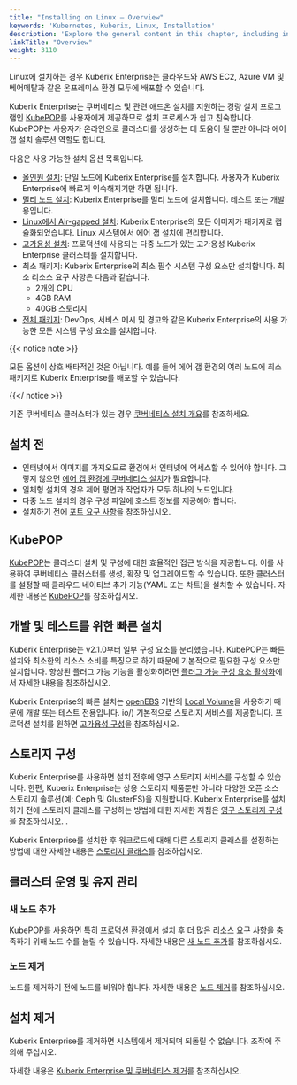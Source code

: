 ```yaml
---
title: "Installing on Linux — Overview"
keywords: 'Kubernetes, Kuberix, Linux, Installation'
description: 'Explore the general content in this chapter, including installation preparation, installation tool and method, and storage configurations.'
linkTitle: "Overview"
weight: 3110
---
```


Linux에 설치하는 경우 Kuberix Enterprise는 클라우드와 AWS EC2, Azure VM 및 베어메탈과 같은 온프레미스 환경 모두에 배포할 수 있습니다.

Kuberix Enterprise는 쿠버네티스 및 관련 애드온 설치를 지원하는 경량 설치 프로그램인 [KubePOP](https://github.com/ke/kubepop)를 사용자에게 제공하므로 설치 프로세스가 쉽고 친숙합니다. KubePOP는 사용자가 온라인으로 클러스터를 생성하는 데 도움이 될 뿐만 아니라 에어갭 설치 솔루션 역할도 합니다.

다음은 사용 가능한 설치 옵션 목록입니다.

- [올인원 설치](../../../quick-start/all-in-one-on-linux/): 단일 노드에 Kuberix Enterprise를 설치합니다. 사용자가 Kuberix Enterprise에 빠르게 익숙해지기만 하면 됩니다.
- [멀티 노드 설치](../multioverview/): Kuberix Enterprise를 멀티 노드에 설치합니다. 테스트 또는 개발용입니다.
- [Linux에서 Air-gapped 설치](../air-gapped-installation/): Kuberix Enterprise의 모든 이미지가 패키지로 캡슐화되었습니다. Linux 시스템에서 에어 갭 설치에 편리합니다.
- [고가용성 설치](../../../installing-on-linux/high-availability-configurations/ha-configuration/): 프로덕션에 사용되는 다중 노드가 있는 고가용성 Kuberix Enterprise 클러스터를 설치합니다.
- 최소 패키지: Kuberix Enterprise의 최소 필수 시스템 구성 요소만 설치합니다. 최소 리소스 요구 사항은 다음과 같습니다.
  - 2개의 CPU
  - 4GB RAM
  - 40GB 스토리지
- [전체 패키지](../../../pluggable-components/): DevOps, 서비스 메시 및 경고와 같은 Kuberix Enterprise의 사용 가능한 모든 시스템 구성 요소를 설치합니다.

{{< notice note >}}

모든 옵션이 상호 배타적인 것은 아닙니다. 예를 들어 에어 갭 환경의 여러 노드에 최소 패키지로 Kuberix Enterprise를 배포할 수 있습니다.

{{</ notice >}}

기존 쿠버네티스 클러스터가 있는 경우 [쿠버네티스 설치 개요](../../../installing-on-kubernetes/introduction/overview/)를 참조하세요.

## 설치 전

- 인터넷에서 이미지를 가져오므로 환경에서 인터넷에 액세스할 수 있어야 합니다. 그렇지 않으면 [에어 갭 환경에 쿠버네티스 설치](../air-gapped-installation/)가 필요합니다.
- 일체형 설치의 경우 제어 평면과 작업자가 모두 하나의 노드입니다.
- 다중 노드 설치의 경우 구성 파일에 호스트 정보를 제공해야 합니다.
- 설치하기 전에 [포트 요구 사항](../port-firewall/)을 참조하십시오.

## KubePOP

[KubePOP](https://github.com/ke/kubepop)는 클러스터 설치 및 구성에 대한 효율적인 접근 방식을 제공합니다. 이를 사용하여 쿠버네티스 클러스터를 생성, 확장 및 업그레이드할 수 있습니다. 또한 클러스터를 설정할 때 클라우드 네이티브 추가 기능(YAML 또는 차트)을 설치할 수 있습니다. 자세한 내용은 [KubePOP](../kubepop)를 참조하십시오.

## 개발 및 테스트를 위한 빠른 설치

Kuberix Enterprise는 v2.1.0부터 일부 구성 요소를 분리했습니다. KubePOP는 빠른 설치와 최소한의 리소스 소비를 특징으로 하기 때문에 기본적으로 필요한 구성 요소만 설치합니다. 향상된 플러그 가능 기능을 활성화하려면 [플러그 가능 구성 요소 활성화](../../../pluggable-components/)에서 자세한 내용을 참조하십시오.

Kuberix Enterprise의 빠른 설치는 [openEBS](https://openebs.xml) 기반의 [Local Volume](https://kubernetes.io/docs/concepts/storage/volumes/#local)을 사용하기 때문에 개발 또는 테스트 전용입니다. io/) 기본적으로 스토리지 서비스를 제공합니다. 프로덕션 설치를 원하면 [고가용성 구성](../../../installing-on-linux/high-availability-configurations/ha-configuration/)을 참조하십시오.

## 스토리지 구성

Kuberix Enterprise를 사용하면 설치 전후에 영구 스토리지 서비스를 구성할 수 있습니다. 한편, Kuberix Enterprise는 상용 스토리지 제품뿐만 아니라 다양한 오픈 소스 스토리지 솔루션(예: Ceph 및 GlusterFS)을 지원합니다. Kuberix Enterprise를 설치하기 전에 스토리지 클래스를 구성하는 방법에 대한 자세한 지침은 [영구 스토리지 구성](../../../installing-on-linux/persistent-storage-configurations/understand-persistent-storage/)을 참조하십시오. .

Kuberix Enterprise를 설치한 후 워크로드에 대해 다른 스토리지 클래스를 설정하는 방법에 대한 자세한 내용은 [스토리지 클래스](../../../cluster-administration/storageclass/)를 참조하십시오.

## 클러스터 운영 및 유지 관리

### 새 노드 추가

KubePOP를 사용하면 특히 프로덕션 환경에서 설치 후 더 많은 리소스 요구 사항을 충족하기 위해 노드 수를 늘릴 수 있습니다. 자세한 내용은 [새 노드 추가](../../../installing-on-linux/cluster-operation/add-new-nodes/)를 참조하십시오.

### 노드 제거

노드를 제거하기 전에 노드를 비워야 합니다. 자세한 내용은 [노드 제거](../../../installing-on-linux/cluster-operation/remove-nodes/)를 참조하십시오.

## 설치 제거

Kuberix Enterprise를 제거하면 시스템에서 제거되며 되돌릴 수 없습니다. 조작에 주의해 주십시오.

자세한 내용은 [Kuberix Enterprise 및 쿠버네티스 제거](../../../installing-on-linux/uninstall-kuberixEnterprise-and-kubernetes/)를 참조하십시오.
